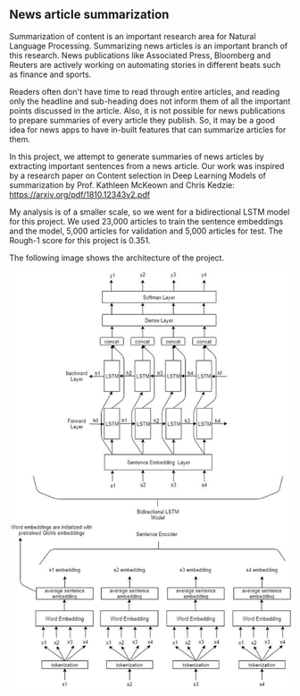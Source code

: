 ## News article summarization

Summarization of content is an important research area for Natural Language Processing. Summarizing news articles is an important branch of this research. News publications like Associated Press, Bloomberg and Reuters are actively working on automating stories in different beats such as finance and sports.  

Readers often don't have time to read through entire articles, and reading only the headline and sub-heading does not inform them of all the important points discussed in the article. Also, it is not possible for news publications to prepare summaries of every article they publish. So, it may be a good idea for news apps to have in-built features that can summarize articles for them.

In this project, we attempt to generate summaries of news articles by extracting important sentences from a news article. Our work was inspired by a research paper on Content selection in Deep Learning Models of summarization by Prof. Kathleen McKeown and Chris Kedzie:
https://arxiv.org/pdf/1810.12343v2.pdf

My analysis is of a smaller scale, so we went for a bidirectional LSTM model for this project. We used 23,000 articles to train the sentence embeddings and the model, 5,000 articles for validation and 5,000 articles for test. The Rough-1 score for this project is 0.351.

The following image shows the architecture of the project.

![Architecture](model_diag.jpg)
